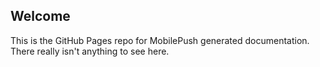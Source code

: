 Welcome
-------

This is the GitHub Pages repo for MobilePush generated documentation. There really isn't anything to see here.
